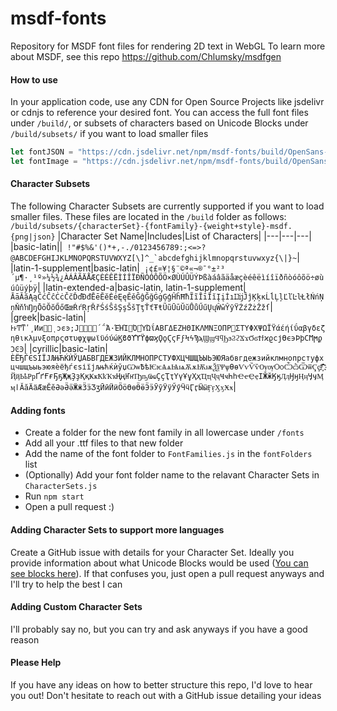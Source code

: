 # msdf-fonts
Repository for MSDF font files for rendering 2D text in WebGL
To learn more about MSDF, see this repo https://github.com/Chlumsky/msdfgen

#### How to use
In your application code, use any CDN for Open Source Projects like jsdelivr or cdnjs to reference your desired font. You can access the full font files under `/build/`, or subsets of characters based on Unicode Blocks under `/build/subsets/` if you want to load smaller files
```javascript
let fontJSON = "https://cdn.jsdelivr.net/npm/msdf-fonts/build/OpenSans-Regular-msdf.json";
let fontImage = "https://cdn.jsdelivr.net/npm/msdf-fonts/build/OpenSans-Regular-msdf.png";
```

#### Character Subsets
The following Character Subsets are currently supported if you want to load smaller files. These files are located in the `/build` folder as follows: `/build/subsets/{characterSet}-{fontFamily}-{weight+style}-msdf.{png|json}`
|Character Set Name|Includes|List of Characters|
|---|---|---|
|basic-latin||`` !"#$%&'()*+,-./0123456789:;<=>?@ABCDEFGHIJKLMNOPQRSTUVWXYZ[\]^_`abcdefghijklmnopqrstuvwxyz{\|}~``|
|latin-1-supplement|basic-latin|`` ¡¢£¤¥¦§¨©ª«¬­®¯°±²³´µ¶·¸¹º»¼½¾¿ÀÁÂÃÄÅÆÇÈÉÊËÌÍÎÏÐÑÒÓÔÕÖ×ØÙÚÛÜÝÞßàáâãäåæçèéêëìíîïðñòóôõö÷øùúûüýþÿ``|
|latin-extended-a|basic-latin, latin-1-supplement|``ĀāĂăĄąĆćĈĉĊċČčĎďĐđĒēĔĕĖėĘęĚěĜĝĞğĠġĢģĤĥĦħĨĩĪīĬĭĮįİıĲĳĴĵĶķĸĹĺĻļĽľĿŀŁłŃńŅņŇňŉŊŋŌōŎŏŐőŒœŔŕŖŗŘřŚśŜŝŞşŠšŢţŤťŦŧŨũŪūŬŭŮůŰűŲųŴŵŶŷŸŹźŻżŽžſ``|
|greek|basic-latin|``ͰͱͲͳʹ͵Ͷͷ͸͹ͺͻͼͽ;Ϳ΀΁΂΃΄΅Ά·ΈΉΊ΋Ό΍ΎΏΐΑΒΓΔΕΖΗΘΙΚΛΜΝΞΟΠΡ΢ΣΤΥΦΧΨΩΪΫάέήίΰαβγδεζηθικλμνξοπρςστυφχψωϊϋόύώϏϐϑϒϓϔϕϖϗϘϙϚϛϜϝϞϟϠϡϢϣϤϥϦϧϨϩϪϫϬϭϮϯϰϱϲϳϴϵ϶ϷϸϹϺϻϼϽϾϿ``|
|cyrillic|basic-latin|``ЀЁЂЃЄЅІЇЈЉЊЋЌЍЎЏАБВГДЕЖЗИЙКЛМНОПРСТУФХЦЧШЩЪЫЬЭЮЯабвгдежзийклмнопрстуфхцчшщъыьэюяѐёђѓєѕіїјљњћќѝўџѠѡѢѣѤѥѦѧѨѩѪѫѬѭѮѯѰѱѲѳѴѵѶѷѸѹѺѻѼѽѾѿҀҁ҂҃҄҅҆҇҈҉ҊҋҌҍҎҏҐґҒғҔҕҖҗҘҙҚқҜҝҞҟҠҡҢңҤҥҦҧҨҩҪҫҬҭҮүҰұҲҳҴҵҶҷҸҹҺһҼҽҾҿӀӁӂӃӄӅӆӇӈӉӊӋӌӍӎӏӐӑӒӓӔӕӖӗӘәӚӛӜӝӞӟӠӡӢӣӤӥӦӧӨөӪӫӬӭӮӯӰӱӲӳӴӵӶӷӸӹӺӻӼӽӾӿ``|

#### Adding fonts
* Create a folder for the new font family in all lowercase under `/fonts`
* Add all your .ttf files to that new folder
* Add the name of the font folder to `FontFamilies.js` in the `fontFolders` list
* (Optionally) Add your font folder name to the relavant Character Sets in `CharacterSets.js`
* Run `npm start`
* Open a pull request :)

#### Adding Character Sets to support more languages
Create a GitHub issue with details for your Character Set. Ideally you provide information about what Unicode Blocks would be used ([You can see blocks here](https://www.utf8-chartable.de/unicode-utf8-table.pl)). If that confuses you, just open a pull request anyways and I'll try to help the best I can

#### Adding Custom Character Sets
I'll probably say no, but you can try and ask anyways if you have a good reason

#### Please Help
If you have any ideas on how to better structure this repo, I'd love to hear you out! Don't hesitate to reach out with a GitHub issue detailing your ideas
